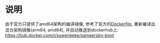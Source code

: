 # 说明

由于官方只提供了amd64架构的编译镜像, 参考了官方的[Dockerfile](https://github.com/sameersbn/docker-bind), 重新编译出混合架构镜像(arm64, amd64), 并自动推送到dockerhub上: https://hub.docker.com/r/xuwenkeke/sameersbn-bind
